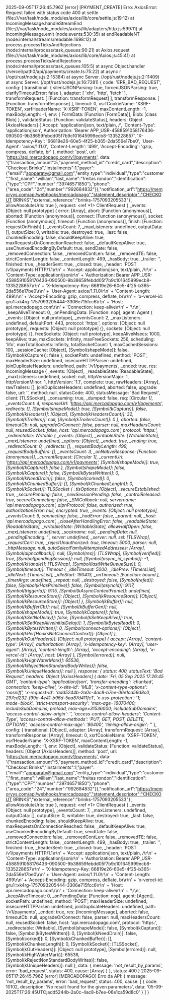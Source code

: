 2025-09-05T17:26:45.796Z [error] [PAYMENT_CREATE] Erro: AxiosError: Request failed with status code 400
    at settle (file:///var/task/node_modules/axios/lib/core/settle.js:19:12)
    at IncomingMessage.handleStreamEnd (file:///var/task/node_modules/axios/lib/adapters/http.js:599:11)
    at IncomingMessage.emit (node:events:530:35)
    at endReadableNT (node:internal/streams/readable:1698:12)
    at process.processTicksAndRejections (node:internal/process/task_queues:90:21)
    at Axios.request (file:///var/task/node_modules/axios/lib/core/Axios.js:45:41)
    at process.processTicksAndRejections (node:internal/process/task_queues:105:5)
    at async Object.handler (/vercel/path0/api/payments/create.ts:75:22)
    at async r (/opt/rust/nodejs.js:2:15384)
    at async Server.<anonymous> (/opt/rust/nodejs.js:2:11409)
    at async Server.<anonymous> (/opt/rust/nodejs.js:16:7281) {
  code: 'ERR_BAD_REQUEST',
  config: {
    transitional: {
      silentJSONParsing: true,
      forcedJSONParsing: true,
      clarifyTimeoutError: false
    },
    adapter: [ 'xhr', 'http', 'fetch' ],
    transformRequest: [ [Function: transformRequest] ],
    transformResponse: [ [Function: transformResponse] ],
    timeout: 0,
    xsrfCookieName: 'XSRF-TOKEN',
    xsrfHeaderName: 'X-XSRF-TOKEN',
    maxContentLength: -1,
    maxBodyLength: -1,
    env: { FormData: [Function [FormData]], Blob: [class Blob] },
    validateStatus: [Function: validateStatus],
    headers: Object [AxiosHeaders] {
      Accept: 'application/json, text/plain, */*',
      'Content-Type': 'application/json',
      Authorization: 'Bearer APP_USR-4588591058176436-090500-9b38659febdd05f7b9c101645999ecb8-1335228657',
      'X-Idempotency-Key': '66819e26-60e5-4f25-b365-2da556e17be0',
      'User-Agent': 'axios/1.11.0',
      'Content-Length': '499',
      'Accept-Encoding': 'gzip, compress, deflate, br'
    },
    method: 'post',
    url: 'https://api.mercadopago.com/v1/payments',
    data: '{"transaction_amount":5,"payment_method_id":"credit_card","description":"Checkout Brinks","installments":1,"payer":{"email":"appparaty@gmail.com","entity_type":"individual","type":"customer","first_name":"william","last_name":"freitas rondon","identification":{"type":"CPF","number":"39746571850"},"phone":{"area_code":"24","number":"992684832"}},"notification_url":"https://memoryys.com/api/webhooks/mercadopago","statement_descriptor":"CHECKOUT BRINKS","external_reference":"brinks-1757093205533"}',
    allowAbsoluteUrls: true
  },
  request: <ref *1> ClientRequest {
    _events: [Object: null prototype] {
      error: [Array],
      abort: [Function (anonymous)],
      aborted: [Function (anonymous)],
      connect: [Function (anonymous)],
      socket: [Function (anonymous)],
      timeout: [Function (anonymous)],
      finish: [Function: requestOnFinish]
    },
    _eventsCount: 7,
    _maxListeners: undefined,
    outputData: [],
    outputSize: 0,
    writable: true,
    destroyed: true,
    _last: false,
    chunkedEncoding: false,
    shouldKeepAlive: true,
    maxRequestsOnConnectionReached: false,
    _defaultKeepAlive: true,
    useChunkedEncodingByDefault: true,
    sendDate: false,
    _removedConnection: false,
    _removedContLen: false,
    _removedTE: false,
    strictContentLength: false,
    _contentLength: 499,
    _hasBody: true,
    _trailer: '',
    finished: true,
    _headerSent: true,
    _closed: true,
    _header: 'POST /v1/payments HTTP/1.1\r\n' +
      'Accept: application/json, text/plain, */*\r\n' +
      'Content-Type: application/json\r\n' +
      'Authorization: Bearer APP_USR-4588591058176436-090500-9b38659febdd05f7b9c101645999ecb8-1335228657\r\n' +
      'X-Idempotency-Key: 66819e26-60e5-4f25-b365-2da556e17be0\r\n' +
      'User-Agent: axios/1.11.0\r\n' +
      'Content-Length: 499\r\n' +
      'Accept-Encoding: gzip, compress, deflate, br\r\n' +
      'x-vercel-id: gru1::xk4rg-1757093205444-3306e715fcc6\r\n' +
      'Host: api.mercadopago.com\r\n' +
      'Connection: keep-alive\r\n' +
      '\r\n',
    _keepAliveTimeout: 0,
    _onPendingData: [Function: nop],
    agent: Agent {
      _events: [Object: null prototype],
      _eventsCount: 2,
      _maxListeners: undefined,
      defaultPort: 443,
      protocol: 'https:',
      options: [Object: null prototype],
      requests: [Object: null prototype] {},
      sockets: [Object: null prototype] {},
      freeSockets: [Object: null prototype],
      keepAliveMsecs: 1000,
      keepAlive: true,
      maxSockets: Infinity,
      maxFreeSockets: 256,
      scheduling: 'lifo',
      maxTotalSockets: Infinity,
      totalSocketCount: 1,
      maxCachedSessions: 100,
      _sessionCache: [Object],
      [Symbol(shapeMode)]: false,
      [Symbol(kCapture)]: false
    },
    socketPath: undefined,
    method: 'POST',
    maxHeaderSize: undefined,
    insecureHTTPParser: undefined,
    joinDuplicateHeaders: undefined,
    path: '/v1/payments',
    _ended: true,
    res: IncomingMessage {
      _events: [Object],
      _readableState: [ReadableState],
      _maxListeners: undefined,
      socket: null,
      httpVersionMajor: 1,
      httpVersionMinor: 1,
      httpVersion: '1.1',
      complete: true,
      rawHeaders: [Array],
      rawTrailers: [],
      joinDuplicateHeaders: undefined,
      aborted: false,
      upgrade: false,
      url: '',
      method: null,
      statusCode: 400,
      statusMessage: 'Bad Request',
      client: [TLSSocket],
      _consuming: true,
      _dumped: false,
      req: [Circular *1],
      _eventsCount: 4,
      responseUrl: 'https://api.mercadopago.com/v1/payments',
      redirects: [],
      [Symbol(shapeMode)]: true,
      [Symbol(kCapture)]: false,
      [Symbol(kHeaders)]: [Object],
      [Symbol(kHeadersCount)]: 32,
      [Symbol(kTrailers)]: null,
      [Symbol(kTrailersCount)]: 0
    },
    aborted: false,
    timeoutCb: null,
    upgradeOrConnect: false,
    parser: null,
    maxHeadersCount: null,
    reusedSocket: false,
    host: 'api.mercadopago.com',
    protocol: 'https:',
    _redirectable: Writable {
      _events: [Object],
      _writableState: [WritableState],
      _maxListeners: undefined,
      _options: [Object],
      _ended: true,
      _ending: true,
      _redirectCount: 0,
      _redirects: [],
      _requestBodyLength: 499,
      _requestBodyBuffers: [],
      _eventsCount: 3,
      _onNativeResponse: [Function (anonymous)],
      _currentRequest: [Circular *1],
      _currentUrl: 'https://api.mercadopago.com/v1/payments',
      [Symbol(shapeMode)]: true,
      [Symbol(kCapture)]: false
    },
    [Symbol(shapeMode)]: false,
    [Symbol(kCapture)]: false,
    [Symbol(kBytesWritten)]: 0,
    [Symbol(kNeedDrain)]: false,
    [Symbol(corked)]: 0,
    [Symbol(kChunkedBuffer)]: [],
    [Symbol(kChunkedLength)]: 0,
    [Symbol(kSocket)]: TLSSocket {
      _tlsOptions: [Object],
      _secureEstablished: true,
      _securePending: false,
      _newSessionPending: false,
      _controlReleased: true,
      secureConnecting: false,
      _SNICallback: null,
      servername: 'api.mercadopago.com',
      alpnProtocol: false,
      authorized: true,
      authorizationError: null,
      encrypted: true,
      _events: [Object: null prototype],
      _eventsCount: 9,
      connecting: false,
      _hadError: false,
      _parent: null,
      _host: 'api.mercadopago.com',
      _closeAfterHandlingError: false,
      _readableState: [ReadableState],
      _writableState: [WritableState],
      allowHalfOpen: false,
      _maxListeners: undefined,
      _sockname: null,
      _pendingData: null,
      _pendingEncoding: '',
      server: undefined,
      _server: null,
      ssl: [TLSWrap],
      _requestCert: true,
      _rejectUnauthorized: true,
      timeout: 5000,
      parser: null,
      _httpMessage: null,
      autoSelectFamilyAttemptedAddresses: [Array],
      [Symbol(alpncallback)]: null,
      [Symbol(res)]: [TLSWrap],
      [Symbol(verified)]: true,
      [Symbol(pendingSession)]: null,
      [Symbol(async_id_symbol)]: -1,
      [Symbol(kHandle)]: [TLSWrap],
      [Symbol(lastWriteQueueSize)]: 0,
      [Symbol(timeout)]: Timeout {
        _idleTimeout: 5000,
        _idlePrev: [TimersList],
        _idleNext: [TimersList],
        _idleStart: 190413,
        _onTimeout: [Function: bound ],
        _timerArgs: undefined,
        _repeat: null,
        _destroyed: false,
        [Symbol(refed)]: false,
        [Symbol(kHasPrimitive)]: false,
        [Symbol(asyncId)]: 9117,
        [Symbol(triggerId)]: 9115,
        [Symbol(kAsyncContextFrame)]: undefined,
        [Symbol(kResourceStore)]: [Object],
        [Symbol(kResourceStore)]: [Object],
        [Symbol(kResourceStore)]: [Object]
      },
      [Symbol(kBuffer)]: null,
      [Symbol(kBufferCb)]: null,
      [Symbol(kBufferGen)]: null,
      [Symbol(shapeMode)]: true,
      [Symbol(kCapture)]: false,
      [Symbol(kSetNoDelay)]: false,
      [Symbol(kSetKeepAlive)]: true,
      [Symbol(kSetKeepAliveInitialDelay)]: 1,
      [Symbol(kBytesRead)]: 0,
      [Symbol(kBytesWritten)]: 0,
      [Symbol(connect-options)]: [Object],
      [Symbol(kPerfHooksNetConnectContext)]: [Object]
    },
    [Symbol(kOutHeaders)]: [Object: null prototype] {
      accept: [Array],
      'content-type': [Array],
      authorization: [Array],
      'x-idempotency-key': [Array],
      'user-agent': [Array],
      'content-length': [Array],
      'accept-encoding': [Array],
      'x-vercel-id': [Array],
      host: [Array]
    },
    [Symbol(errored)]: null,
    [Symbol(kHighWaterMark)]: 65536,
    [Symbol(kRejectNonStandardBodyWrites)]: false,
    [Symbol(kUniqueHeaders)]: null
  },
  response: {
    status: 400,
    statusText: 'Bad Request',
    headers: Object [AxiosHeaders] {
      date: 'Fri, 05 Sep 2025 17:26:45 GMT',
      'content-type': 'application/json',
      'transfer-encoding': 'chunked',
      connection: 'keep-alive',
      'x-site-id': 'MLB',
      'x-content-type-options': 'nosniff',
      'x-request-id': 'add5244b-2a0c-4ac8-b7ee-06e1ca59d8c0, 297cd232-f99a-4e41-b96d-5ea87d411fc1',
      'x-xss-protection': '1; mode=block',
      'strict-transport-security': 'max-age=16070400; includeSubDomains; preload, max-age=31536000; includeSubDomains',
      'access-control-allow-origin': '*',
      'access-control-allow-headers': 'Content-Type',
      'access-control-allow-methods': 'PUT, GET, POST, DELETE, OPTIONS',
      'access-control-max-age': '86400',
      'timing-allow-origin': '*'
    },
    config: {
      transitional: [Object],
      adapter: [Array],
      transformRequest: [Array],
      transformResponse: [Array],
      timeout: 0,
      xsrfCookieName: 'XSRF-TOKEN',
      xsrfHeaderName: 'X-XSRF-TOKEN',
      maxContentLength: -1,
      maxBodyLength: -1,
      env: [Object],
      validateStatus: [Function: validateStatus],
      headers: [Object [AxiosHeaders]],
      method: 'post',
      url: 'https://api.mercadopago.com/v1/payments',
      data: '{"transaction_amount":5,"payment_method_id":"credit_card","description":"Checkout Brinks","installments":1,"payer":{"email":"appparaty@gmail.com","entity_type":"individual","type":"customer","first_name":"william","last_name":"freitas rondon","identification":{"type":"CPF","number":"39746571850"},"phone":{"area_code":"24","number":"992684832"}},"notification_url":"https://memoryys.com/api/webhooks/mercadopago","statement_descriptor":"CHECKOUT BRINKS","external_reference":"brinks-1757093205533"}',
      allowAbsoluteUrls: true
    },
    request: <ref *1> ClientRequest {
      _events: [Object: null prototype],
      _eventsCount: 7,
      _maxListeners: undefined,
      outputData: [],
      outputSize: 0,
      writable: true,
      destroyed: true,
      _last: false,
      chunkedEncoding: false,
      shouldKeepAlive: true,
      maxRequestsOnConnectionReached: false,
      _defaultKeepAlive: true,
      useChunkedEncodingByDefault: true,
      sendDate: false,
      _removedConnection: false,
      _removedContLen: false,
      _removedTE: false,
      strictContentLength: false,
      _contentLength: 499,
      _hasBody: true,
      _trailer: '',
      finished: true,
      _headerSent: true,
      _closed: true,
      _header: 'POST /v1/payments HTTP/1.1\r\n' +
        'Accept: application/json, text/plain, */*\r\n' +
        'Content-Type: application/json\r\n' +
        'Authorization: Bearer APP_USR-4588591058176436-090500-9b38659febdd05f7b9c101645999ecb8-1335228657\r\n' +
        'X-Idempotency-Key: 66819e26-60e5-4f25-b365-2da556e17be0\r\n' +
        'User-Agent: axios/1.11.0\r\n' +
        'Content-Length: 499\r\n' +
        'Accept-Encoding: gzip, compress, deflate, br\r\n' +
        'x-vercel-id: gru1::xk4rg-1757093205444-3306e715fcc6\r\n' +
        'Host: api.mercadopago.com\r\n' +
        'Connection: keep-alive\r\n' +
        '\r\n',
      _keepAliveTimeout: 0,
      _onPendingData: [Function: nop],
      agent: [Agent],
      socketPath: undefined,
      method: 'POST',
      maxHeaderSize: undefined,
      insecureHTTPParser: undefined,
      joinDuplicateHeaders: undefined,
      path: '/v1/payments',
      _ended: true,
      res: [IncomingMessage],
      aborted: false,
      timeoutCb: null,
      upgradeOrConnect: false,
      parser: null,
      maxHeadersCount: null,
      reusedSocket: false,
      host: 'api.mercadopago.com',
      protocol: 'https:',
      _redirectable: [Writable],
      [Symbol(shapeMode)]: false,
      [Symbol(kCapture)]: false,
      [Symbol(kBytesWritten)]: 0,
      [Symbol(kNeedDrain)]: false,
      [Symbol(corked)]: 0,
      [Symbol(kChunkedBuffer)]: [],
      [Symbol(kChunkedLength)]: 0,
      [Symbol(kSocket)]: [TLSSocket],
      [Symbol(kOutHeaders)]: [Object: null prototype],
      [Symbol(errored)]: null,
      [Symbol(kHighWaterMark)]: 65536,
      [Symbol(kRejectNonStandardBodyWrites)]: false,
      [Symbol(kUniqueHeaders)]: null
    },
    data: {
      message: 'not_result_by_params',
      error: 'bad_request',
      status: 400,
      cause: [Array]
    }
  },
  status: 400
}
2025-09-05T17:26:45.796Z [error] [MERCADOPAGO] Erro da API: {
  message: 'not_result_by_params',
  error: 'bad_request',
  status: 400,
  cause: [
    {
      code: 10102,
      description: 'No result found for the given parameters',
      data: '05-09-2025T17:26:45UTC;add5244b-2a0c-4ac8-b7ee-06e1ca59d8c0'
    }
  ]
}